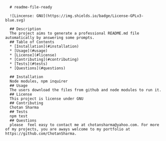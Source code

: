   
      # readme-file-ready
      
      ![Lincense: GNU](https://img.shields.io/badge/License-GPLv3-blue.svg)

      ## Description 
      The project aims to generate a professional README.md file automatically by answering some prompts.
      ## Table of Contents
      * [Installation](#installation)
      * [Usage](#usage)
      * [License](#license)
      * [Contributing](#contributing)
      * [Tests](#tests)
      * [Questions](#questions)
      
      ## Installation 
      Node modules, npm inquirer
      ## Usage 
      The users download the files from github and node modules to run it.
      ## License 
      This project is license under GNU
      ## Contributing 
      Chotan Sharma
      ## Tests
      npm test
      ## Questions
      please  feel easy to contact me at chotansharma@yahoo.com. For more of my projects, you are aways welcome to my portfolio at https://github.com/ChotanSharma.